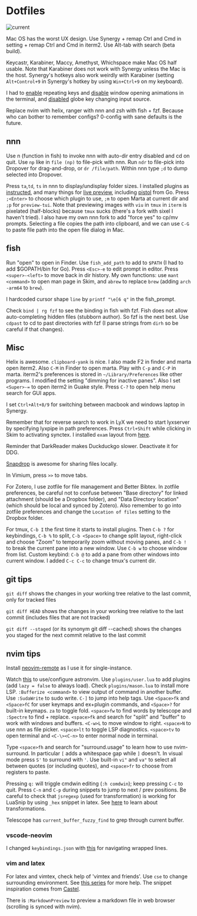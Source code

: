 # Dotfiles

![current](https://github.com/mortang2410/dotfiles/assets/3200308/98c18c21-6158-4701-8821-74c624f73ce2)

Mac OS has the worst UX design.
Use Synergy + remap Ctrl and Cmd in setting + remap Ctrl and Cmd in iterm2.
Use Alt-tab with search (beta build).

Keycastr, Karabiner, Maccy, Amethyst, Whichspace make Mac OS half usable. Note that Karabiner does not work with Synergy unless the Mac is the host. Synergy's hotkeys also work weirdly with Karabiner (setting `Alt+Control+9` in Synergy's hotkey by using `Win+Ctrl+9` on my keyboard).

I had to [enable](https://www.macworld.com/article/351347/how-to-activate-key-repetition-through-the-macos-terminal.html) repeating keys and [disable](https://apple.stackexchange.com/questions/14001/how-to-turn-off-all-animations-on-os-x) window opening animations in the terminal, and [disabled](https://github.com/pqrs-org/Karabiner-Elements/issues/2981) globe key changing input source.

<!-- and enabled [passwordless sudo](https://jefftriplett.com/2022/enable-sudo-without-a-password-on-macos/) [unsigned binaries](https://github.com/koekeishiya/yabai/wiki/Disabling-System-Integrity-Protection) for yabai. -->

Replace nvim with helix, ranger with nnn and zsh with fish + fzf. Because who can bother to remember configs? 0-config with sane defaults is the future.

## nnn

Use n (function in fish) to invoke nnn with auto-dir entry disabled and cd on quit. Use `np` like in `file (np)` to file-pick with nnn. Run `ndr` to file-pick into Dropover for drag-and-drop, or `dr /file/path`. Within nnn type `;d` to dump selected into Dropover. 

Press `ta`,`td`, `ts` in nnn to display/undisplay folder sizes. I installed plugins as [instructed](https://github.com/jarun/nnn/tree/master/plugins), and many things for [live preview](https://github.com/jarun/nnn/blob/master/plugins/preview-tui#LL29), including [pistol](https://github.com/doronbehar/pistol#from-source) from Go. Press `;<Enter>` to choose which plugin to use, `;m` to open Marta at current dir and `;p` for `preview-tui`. Note that previewing images with `viu` in `tmux` in `iterm` is pixelated (half-blocks) because `tmux` sucks (there's a fork with sixel I haven't tried).
I also have my own nnn fork to add "force yes" to cp/mv prompts. Selecting a file copies the path into clipboard, and we can use `C-G` to paste file path into the open file dialog in Mac.

## fish

Run "open" to open in Finder. Use `fish_add_path` to add to `$PATH` (I had to add $GOPATH/bin for Go). Press `<Esc>-e` to edit prompt in editor. Press `<super>-<left>` to move back in dir history. My own functions: use `mant <command>` to open man page in Skim, and `abrew` to replace `brew` (adding `arch -arm64` to `brew`). 

I hardcoded cursor shape `line` by `printf "\e[6 q"` in the fish_prompt.

Check `bind | rg fzf` to see the binding in fish with fzf. Fish does not allow auto-completing hidden files (stubborn author). So fzf is the next best. Use `cdpast` to cd to past directories with fzf (I parse strings from `dirh` so be careful if that changes).

## Misc

Helix is awesome. `clipboard-yank` is nice.
I also made F2 in finder and marta open iterm2. Also `C-M` in Finder to open marta. Play with `C-p` and `C-P` in marta.
iterm2's preferences is stored in `~/Library/Preferences` like other programs. I modified the setting "dimming for inactive panes". Also I set `<Super>-=` to open iterm2 in Guake style.
Press `C-?` to open help menu search for GUI apps.

I set `Ctrl+Alt+8/9` for switching between macbook and windows laptop in Synergy.




<!-- Press `<Super>-T` to float and `<Super>-t` to toggle sticky + topmost for window with yabai. Use `<Super>-i` to dump window information into `~/.window_info`. Use `<Super>-r` to redraw stuff with yabai. -->
<!---->
<!-- Each time brew upgrades yabai we need to re-enable scripting with [new hash](https://github.com/koekeishiya/yabai/wiki/Installing-yabai-(latest-release)#configure-scripting-addition) -->

Remember that for reverse search to work in LyX we need to start lyxserver by specifying lyxpipe in path preferences. Press `Ctrl+Shift` while clicking in Skim to activating synctex. I installed `exam` layout from [here](https://github.com/fuhrmanator/lyx-layouts/tree/master).

Reminder that DarkReader makes Duckduckgo slower. Deactivate it for DDG.

[Snapdrop](https://snapdrop.net/#) is awesome for sharing files locally.

In Vimium, press `>>` to move tabs. 

For Zotero, I use zotfile for file management and Better Bibtex. In zotfile preferences, be careful not to confuse between "Base directory" for linked attachment (should be a Dropbox folder), and "Data Directory location" (which should be local and synced by Zotero). Also remember to go into zotfile preferences and change the `Location of files` setting to the  Dropbox folder.

For tmux, `C-b I` the first time it starts to install plugins. Then `C-b ?` for keybindings, `C-b %` to split, `C-b <Space>` to change split layout, right-click and choose "Zoom" to temporarily zoom without moving panes, and `C-b !` to break the current pane into a new window. Use `C-b w` to choose window from list. Custom keybind: `C-b @` to add a pane from other windows into current window. I added `C-c C-c` to change tmux's current dir.

## git tips
`git diff` shows the changes in your working tree relative to the last commit, only for tracked files

`git diff HEAD` shows the changes in your working tree relative to the last commit (includes files that are not tracked)

`git diff --staged` (or its synonym git diff --cached) shows the changes you staged for the next commit relative to the last commit

## nvim tips

Install [neovim-remote](https://github.com/mhinz/neovim-remote) as I use it for single-instance.

Watch [this](https://youtu.be/GEHPiZ10gOk) to use/configure astronvim. Use `plugins/user.lua` to add plugins (add `lazy = false` to always load). Check `plugins/mason.lua` to install more LSP.
`:Bufferize <command>` to view output of command in another buffer. Use `:SudaWrite` to sudo write. `C-]` to jump into help tags. Use `<Space>fk` and `<Space>fC` for user keymaps and ex+plugin commands, and `<Space>?` for built-in keymaps. `za` to toggle fold. `<space>fw` to find words by telescope and `:Spectre` to find + replace. `<space>fk` and search for "split" and "buffer" to work with windows and buffers. `<C-w>L` to move window to right.  `<space>N` to use nnn as file picker. `<space>lt` to toggle LSP diagnostics. `<space>tv` to open terminal and `<C-\><C-n>` to enter normal node in terminal.

Type `<space>fh` and search for "surround.usage" to learn how to use nvim-surround. In particular `[` adds a whitespace gap while `]` doesn't. In visual mode press `S'` to surround with `'`. Use built-in `vi"` and `va"` to select all between quotes (or including quotes), and `<space>fr` to choose from registers to paste. 

Pressing `q:` will triggle cmdwin editing (`:h comdwin`); keep pressing `C-c` to quit. Press `C-n` and `C-p` during snippets to jump to next / prev positions. Be careful to check that `jsregexp` (used for transformation) is working for LuaSnip by using `_hex` snippet in latex. See [here](https://stackoverflow.com/questions/57381007/vscode-if-else-conditions-in-user-defined-snippet?rq=1) to learn about transformations.

Telescope has `current_buffer_fuzzy_find` to grep through current buffer.

### vscode-neovim
I changed `keybindings.json` with [this](https://github.com/vscode-neovim/vscode-neovim/issues/58#issuecomment-1316470317) for navigating wrapped lines.

### vim and latex
For latex and vimtex, check help of 'vimtex and friends'. Use `cse` to change surrounding environment. See [this series](https://www.ejmastnak.com/tutorials/vim-latex/luasnip/) for more help. The snippet inspiration comes from [Castel](https://castel.dev/post/lecture-notes-1/#environments).



There is `:MarkdownPreview` to preview a markdown file in web browser (scrolling is synced with nvim).
